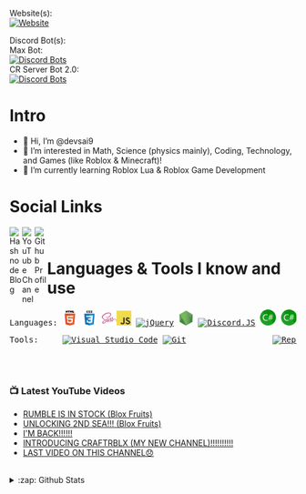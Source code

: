Website(s): <br>
[![Website](https://img.shields.io/website?label=devsai9.github.io&style=for-the-badge&url=https%3A%2F%2Fdevsai9.github.io)](https://devsai9.github.io) <br>
<!-- [![Website](https://img.shields.io/website?label=saisiddhish.github.io&style=for-the-badge&url=https%3A%2F%2Fsaisiddhish.github.io)](https://saisiddhish.github.io) <br>

Discord Server(s): <br>
[![Discord](https://img.shields.io/discord/864278380785958963?color=%235865F2&label=Discord%20(new)&logo=Discord&style=for-the-badge)](https://discord.gg/SFQ8VmyKM3) <br>
[![Discord](https://img.shields.io/discord/727323216367845417?color=%235865F2&label=Discord%20%28old%29&logo=Discord&logoColor=%235865F2&style=for-the-badge)](https://discord.gg/BHhV8fH) <br> -->

Discord Bot(s): <br>
Max Bot: <br>
[![Discord Bots](https://top.gg/api/widget/status/873040125012090891.svg?noavatar=true)](https://top.gg/bot/873040125012090891) <br>
CR Server Bot 2.0: <br>
[![Discord Bots](https://top.gg/api/widget/status/817498208615137281.svg?noavatar=true)](https://top.gg/bot/817498208615137281)

# Intro
- 👋 Hi, I’m @devsai9
- 👀 I’m interested in Math, Science (physics mainly), Coding, Technology, and Games (like Roblox & Minecraft)!
- 🌱 I’m currently learning Roblox Lua & Roblox Game Development

# Social Links

[<img align="left" alt="Hashnode Blog" width="22px" src="https://devsai9.github.io/devsai9/internet_symbol_2x.png" />](https://devsai.hashnode.dev)
[<img align="left" alt="YouTube Channel" width="22px" src="https://devsai9.github.io/devsai9/yt_logo.png" />](https://www.youtube.com/channel/UCMUr84eGnS0x4uspwzbd-7w)
[<img align="left" alt="Github Profile" width="22px" src="https://devsai9.github.io/devsai9/github3_logo.png" />](https://github.com/devsai9)

<br>

# Languages & Tools I know and use

<pre>
Languages: <a href="https://html.spec.whatwg.org/"><img src="https://raw.githubusercontent.com/github/explore/80688e429a7d4ef2fca1e82350fe8e3517d3494d/topics/html/html.png" style="width: 26px;" alt="HTML 5" title="HTML5" /></a> <a href="https://www.w3.org/TR/CSS/#css"><img src="https://raw.githubusercontent.com/github/explore/80688e429a7d4ef2fca1e82350fe8e3517d3494d/topics/css/css.png" style="width: 26px;" alt="CSS 3" /></a> <a href="https://sass-lang.com/"><img src="https://raw.githubusercontent.com/github/explore/80688e429a7d4ef2fca1e82350fe8e3517d3494d/topics/sass/sass.png" style="width: 26px;" alt="SASS" /></a><a href="https://en.wikipedia.org/wiki/JavaScript/"><img src="https://raw.githubusercontent.com/github/explore/80688e429a7d4ef2fca1e82350fe8e3517d3494d/topics/javascript/javascript.png" style="width: 26px;" alt="JavaScript" /></a> <a href="https://jquery.com/"><img src="https://devsai9.github.io/devsai9/jquery2_logo.png" style="width: 26px;" alt="jQuery" /></a> <a href="https://nodejs.org/en/"><img src="https://raw.githubusercontent.com/github/explore/80688e429a7d4ef2fca1e82350fe8e3517d3494d/topics/nodejs/nodejs.png" style="width: 26px;" alt="Node.JS" /></a> <a href="https://www.discord.js.org/"><img src="https://jasonhaxstuff.gallerycdn.vsassets.io/extensions/jasonhaxstuff/discord-js-tools/0.0.3/1530824658924/Microsoft.VisualStudio.Services.Icons.Default" style="width: 28px;" alt="Discord.JS" /></a> <a href="https://docs.microsoft.com/en-us/dotnet/csharp/"><img src="https://raw.githubusercontent.com/github/explore/80688e429a7d4ef2fca1e82350fe8e3517d3494d/topics/csharp/csharp.png" style="width: 28px;" alt="https://docs.microsoft.com/en-us/dotnet/csharp/" /></a> <a href="https://docs.microsoft.com/en-us/dotnet/csharp/"><img src="https://raw.githubusercontent.com/github/explore/80688e429a7d4ef2fca1e82350fe8e3517d3494d/topics/csharp/csharp.png" style="width: 28px;" alt="https://docs.microsoft.com/en-us/dotnet/csharp/" /></a> <a href="https://www.python.org/"><img src="https://raw.githubusercontent.com/github/explore/80688e429a7d4ef2fca1e82350fe8e3517d3494d/topics/python/python.png" style="width: 30px;" alt="Python" /></a> <a href="https://www.mathworks.com/products/matlab.html"><img src="https://devsai9.github.io/devsai9/matlab_logo.png" style="width: 26px;" alt="MATLAB" /></a> <a href="https://www.lua.org/"><img src="https://raw.githubusercontent.com/github/explore/80688e429a7d4ef2fca1e82350fe8e3517d3494d/topics/lua/lua.png" style="width: 26px;" alt="Roblox Lua" /></a>
</pre>

<pre>
Tools:     <a href="https://code.visualstudio.com/"><img src="https://devsai9.github.io/devsai9/vscode_logo.png" style="width: 26px;" alt="Visual Studio Code" /></a> <a href="https://www.git-scm.com/"><img src="https://devsai9.github.io/devsai9/git2_logo.png" style="width: 26px;" alt="Git" /></a>                  <a href="https://replit.com/"><img src="https://devsai9.github.io/devsai9/repl_logo.png" style="width: 26px;" alt="Replit" /></a> <a href="https://visualstudio.microsoft.com/"><img src="https://devsai9.github.io/devsai9/vs2_logo.png" style="width: 26px;" alt="Visual Studio" /></a> <a href="https://www.unity.com/"><img src="https://devsai9.github.io/devsai9/unity_logo.png" style="width: 26px;" alt="Unity" /></a>  <a href="https://www.jetbrains.com/pycharm/"><img src="https://devsai9.github.io/devsai9/pycharm_logo.png" style="width: 26px;" alt="Pycharm" /></a> <a href="https://www.mathworks.com/products/matlab.html"><img src="https://devsai9.github.io/devsai9/matlab_logo.png" style="width: 26px;" alt="MATLAB" /></a> <a href="https://developer.roblox.com/"><img src="https://devsai9.github.io/devsai9/roblox_developer_logo.png" style="width: 26px;" alt="Roblox Lua" /></a>
</pre>

<br>
<br>

### 📺 Latest YouTube Videos
<!-- YOUTUBE:START -->
- [RUMBLE IS IN STOCK &lpar;Blox Fruits&rpar;](https://www.youtube.com/watch?v=0LfF86sxpy0)
- [UNLOCKING 2ND SEA!!! &lpar;Blox Fruits&rpar;](https://www.youtube.com/watch?v=7xWp-tboWCQ)
- [I&#39;M BACK!!!!!!](https://www.youtube.com/watch?v=e_1e7b9ktnU)
- [INTRODUCING CRAFTRBLX &lpar;MY NEW CHANNEL&rpar;!!!!!!!!!!](https://www.youtube.com/watch?v=JQ9gOHPH_Kk)
- [LAST VIDEO ON THIS CHANNEL😞](https://www.youtube.com/watch?v=qxTFHvtdkls)
<!-- YOUTUBE:END -->
  
<br>

<details>
  <summary>:zap: Github Stats</summary>
  
  <img align="left" alt="devsai9's GitHub Stats" src="https://github-readme-stats.vercel.app/api?username=devsai9&show_icons=true&hide_border=true&hide=stars&count_private=true&theme=dark&bg_color=0d1117" />

</details>
